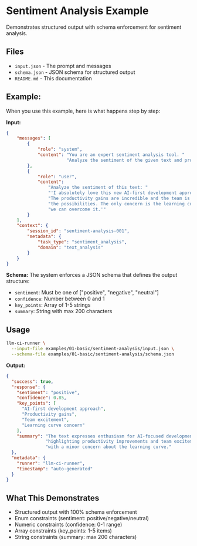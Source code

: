 # Sentiment Analysis Example

Demonstrates structured output with schema enforcement for sentiment analysis.

## Files
- `input.json` - The prompt and messages
- `schema.json` - JSON schema for structured output
- `README.md` - This documentation

## Example:

When you use this example, here is what happens step by step:

**Input:**
```json
{
    "messages": [
        {
            "role": "system",
            "content": "You are an expert sentiment analysis tool. "
                       "Analyze the sentiment of the given text and provide structured analysis."
        },
        {
            "role": "user",
            "content": 
                "Analyze the sentiment of this text: "
                "'I absolutely love this new AI-first development approach!"
                "The productivity gains are incredible and the team is really excited about"
                "the possibilities. The only concern is the learning curve, but we're confident"
                "we can overcome it.'"
        }
    ],
    "context": {
        "session_id": "sentiment-analysis-001",
        "metadata": {
            "task_type": "sentiment_analysis",
            "domain": "text_analysis"
        }
    }
}
```

**Schema:** The system enforces a JSON schema that defines the output structure:
- `sentiment`: Must be one of ["positive", "negative", "neutral"]
- `confidence`: Number between 0 and 1
- `key_points`: Array of 1-5 strings
- `summary`: String with max 200 characters


## Usage
```bash
llm-ci-runner \
  --input-file examples/01-basic/sentiment-analysis/input.json \
  --schema-file examples/01-basic/sentiment-analysis/schema.json
```

**Output:**
```json
{
  "success": true,
  "response": {
    "sentiment": "positive",
    "confidence": 0.85,
    "key_points": [
      "AI-first development approach",
      "Productivity gains",
      "Team excitement",
      "Learning curve concern"
    ],
    "summary": "The text expresses enthusiasm for AI-focused development,"
               "highlighting productivity improvements and team excitement,"
               "with a minor concern about the learning curve."
  },
  "metadata": {
    "runner": "llm-ci-runner",
    "timestamp": "auto-generated"
  }
}
```


## What This Demonstrates
- Structured output with 100% schema enforcement
- Enum constraints (sentiment: positive/negative/neutral)
- Numeric constraints (confidence: 0-1 range)
- Array constraints (key_points: 1-5 items)
- String constraints (summary: max 200 characters)
